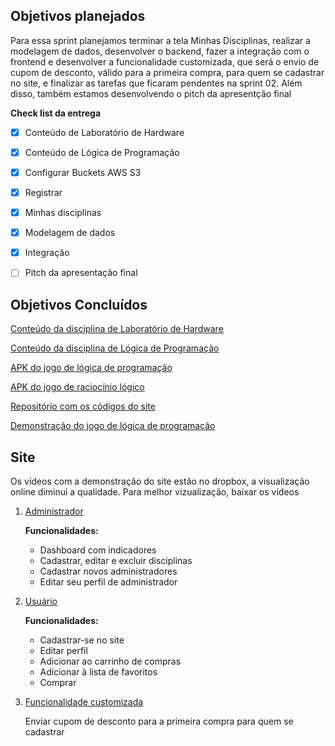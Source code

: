 ## Objetivos planejados
Para essa sprint planejamos terminar a tela Minhas Disciplinas, realizar a modelagem de dados, desenvolver o backend, fazer a integração com o frontend e desenvolver a funcionalidade customizada, que será o envio de cupom de desconto, válido para a primeira compra, para quem se cadastrar no site, e finalizar as tarefas que ficaram pendentes na sprint 02. Além disso, também estamos desenvolvendo o pitch da apresentção final


**Check list da entrega**
- [X] Conteúdo de Laboratório de Hardware
- [X] Conteúdo de Lógica de Programação
- [X] Configurar Buckets AWS S3
- [X] Registrar
- [X] Minhas disciplinas
- [X] Modelagem de dados
- [X] Integração
- [ ] Pitch da apresentação final



## Objetivos Concluídos

[Conteúdo da disciplina de Laboratório de Hardware](https://github.com/PI-Grupo-3/prot-tipo/blob/master/Conte%C3%BAdo%20das%20Disciplinas/Hardware.pdf)

[Conteúdo da disciplina de Lógica de Programação](https://github.com/PI-Grupo-3/prot-tipo/blob/master/Conte%C3%BAdo%20das%20Disciplinas/Conte%C3%BAdo%20L%C3%B3gica%20de%20programa%C3%A7%C3%A3o.pdf)

[APK do jogo de lógica de programação](https://github.com/PI-Grupo-3/prot-tipo/blob/master/APK%20dos%20jogos/Lightbot%20Code%20Hour_v1.1.6_apkpure.com.apk)

[APK do jogo de raciocínio lógico](https://github.com/PI-Grupo-3/prot-tipo/blob/master/APK%20dos%20jogos/Problemas%20de%20l%C3%B3gica_v1.0.4_apkpure.com.apk)

[Repositório com os códigos do site](https://github.com/PI-Grupo-3/e-scholar)

[Demonstração do jogo de lógica de programação](https://www.dropbox.com/s/wh3rt2cvfg83iwu/Jogo%20l%C3%B3gica%20de%20Programa%C3%A7%C3%A3o.3gpp?dl=0)

## Site

Os vídeos com a demonstração do site estão no dropbox, a visualização online diminui a qualidade. Para melhor vizualização, baixar os vídeos

1. [Administrador](https://www.dropbox.com/s/17nggg2d74vav0n/Adm.mp4?dl=0)

   **Funcionalidades:**
   * Dashboard com indicadores
   * Cadastrar, editar e excluir disciplinas
   * Cadastrar novos administradores 
   * Editar seu perfil de administrador


2. [Usuário](https://www.dropbox.com/s/d420qolq4oo4zic/Usu%C3%A1rio.mp4?dl=0)

    **Funcionalidades:**
   * Cadastrar-se no site
   * Editar perfil
   * Adicionar ao carrinho de compras
   * Adicionar à lista de favoritos
   * Comprar
   

3. [Funcionalidade customizada](https://github.com/PI-Grupo-3/prot-tipo/tree/master/src/Cupom%20de%20desconto)

   Enviar cupom de desconto para a primeira compra para quem se cadastrar

